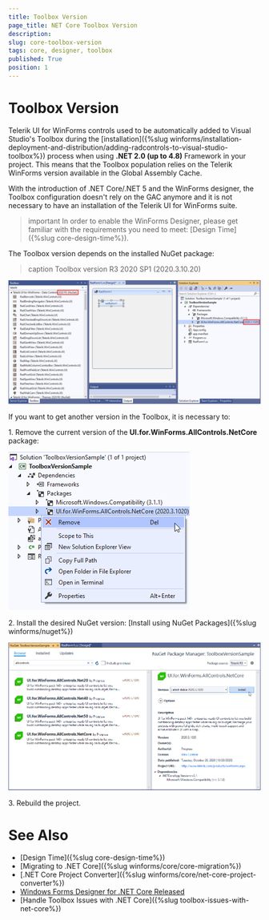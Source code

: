 ```yaml
---
title: Toolbox Version 
page_title: NET Core Toolbox Version
description:   
slug: core-toolbox-version
tags: core, designer, toolbox
published: True
position: 1
---
```


# Toolbox Version

Telerik UI for WinForms controls used to be automatically added to Visual Studio's Toolbox during the [installation]({%slug winforms/installation-deployment-and-distribution/adding-radcontrols-to-visual-studio-toolbox%}) process when using **.NET 2.0 (up to 4.8)** Framework in your project. This means that the Toolbox population relies on the Telerik WinForms version available in the Global Assembly Cache.

With the introduction of .NET Core/.NET 5 and the WinForms designer, the Toolbox configuration doesn't rely on the GAC anymore and it is not necessary to have an installation of the Telerik UI for WinForms suite. 

>important In order to enable the WinForms Designer, please get familiar with the requirements you need to meet: [Design Time]({%slug core-design-time%}).

The Toolbox version depends on the installed NuGet package:

>caption Toolbox version R3 2020 SP1 (2020.3.10.20)

![core-toolbox-version001](images/core-toolbox-version001.png)

If you want to get another version in the Toolbox, it is necessary to:

1\. Remove the current version of the **UI.for.WinForms.AllControls.NetCore** package:

![core-toolbox-version002](images/core-toolbox-version002.png)

2\. Install the desired NuGet version: [Install using NuGet Packages]({%slug winforms/nuget%})

![core-toolbox-version003](images/core-toolbox-version003.png)

3\. Rebuild the project.


# See Also

* [Design Time]({%slug core-design-time%})
* [Migrating to .NET Core]({%slug winforms/core/core-migration%})
* [.NET Core Project Converter]({%slug winforms/core/net-core-project-converter%})
* [Windows Forms Designer for .NET Core Released](https://devblogs.microsoft.com/dotnet/windows-forms-designer-for-net-core-released/)
* [Handle Toolbox Issues with .NET Core]({%slug toolbox-issues-with-net-core%})

